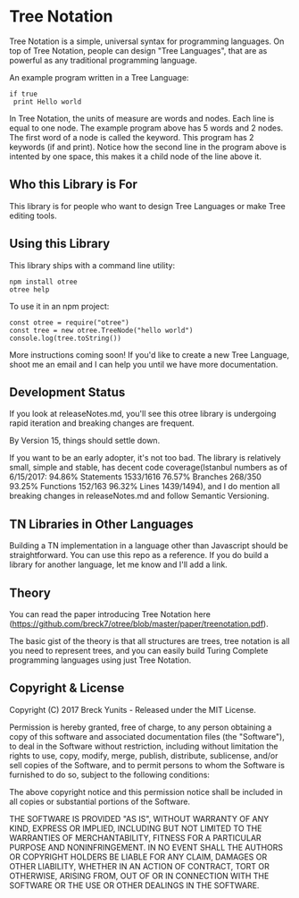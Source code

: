 Tree Notation
=============

Tree Notation is a simple, universal syntax for programming languages. On top of Tree Notation, people can design "Tree Languages", that are as powerful as any traditional programming language.

An example program written in a Tree Language:

    if true
     print Hello world

In Tree Notation, the units of measure are words and nodes. Each line is equal to one node. The example program above has 5 words and 2 nodes. The first word of a node is called the keyword. This program has 2 keywords (if and print). Notice how the second line in the program above is intented by one space, this makes it a child node of the line above it.

Who this Library is For
-----------------------

This library is for people who want to design Tree Languages or make Tree editing tools.

Using this Library
-----------------

This library ships with a command line utility:

    npm install otree
    otree help

To use it in an npm project:

    const otree = require("otree")
    const tree = new otree.TreeNode("hello world")
    console.log(tree.toString())

More instructions coming soon! If you'd like to create a new Tree Language, shoot me an email and I can help you until we have more documentation.

Development Status
------------------

If you look at releaseNotes.md, you'll see this otree library is undergoing rapid iteration and breaking changes are frequent.

By Version 15, things should settle down.

If you want to be an early adopter, it's not too bad. The library is relatively small, simple and stable, has decent code coverage(Istanbul numbers as of 6/15/2017: 94.86% Statements 1533/1616 76.57% Branches 268/350 93.25% Functions 152/163 96.32% Lines 1439/1494), and I do mention all breaking changes in releaseNotes.md and follow Semantic Versioning.

TN Libraries in Other Languages
-------------------------------

Building a TN implementation in a language other than Javascript should be straightforward. You can use this repo
as a reference. If you do build a library for another language, let me know and I'll add a link.


Theory
------

You can read the paper introducing Tree Notation here (https://github.com/breck7/otree/blob/master/paper/treenotation.pdf).

The basic gist of the theory is that all structures are trees, tree notation is all you need to represent trees, and you can easily build Turing Complete programming languages using just Tree Notation.

Copyright & License
-------------------

Copyright (C) 2017 Breck Yunits - Released under the MIT License.

Permission is hereby granted, free of charge, to any person obtaining a copy of this software and associated documentation files (the "Software"), to deal in the Software without restriction, including without limitation the rights to use, copy, modify, merge, publish, distribute, sublicense, and/or sell copies of the Software, and to permit persons to whom the Software is furnished to do so, subject to the following conditions:

The above copyright notice and this permission notice shall be included in all copies or substantial portions of the Software.

THE SOFTWARE IS PROVIDED "AS IS", WITHOUT WARRANTY OF ANY KIND, EXPRESS OR IMPLIED, INCLUDING BUT NOT LIMITED TO THE WARRANTIES OF MERCHANTABILITY, FITNESS FOR A PARTICULAR PURPOSE AND NONINFRINGEMENT. IN NO EVENT SHALL THE AUTHORS OR COPYRIGHT HOLDERS BE LIABLE FOR ANY CLAIM, DAMAGES OR OTHER LIABILITY, WHETHER IN AN ACTION OF CONTRACT, TORT OR OTHERWISE, ARISING FROM, OUT OF OR IN CONNECTION WITH THE SOFTWARE OR THE USE OR OTHER DEALINGS IN THE SOFTWARE.
